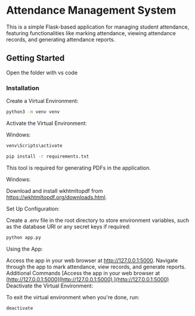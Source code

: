 # Attendance Management System

This is a simple Flask-based application for managing student attendance, featuring functionalities like marking attendance, viewing attendance records, and generating attendance reports.

## Getting Started

Open the folder with vs code

### Installation

Create a Virtual Environment:

```bash
python3 -m venv venv
```

Activate the Virtual Environment:

Windows:

```bash
venv\Scripts\activate
```

```bash
pip install -r requirements.txt
```

This tool is required for generating PDFs in the application.

Windows:

Download and install wkhtmltopdf from https://wkhtmltopdf.org/downloads.html.

Set Up Configuration:

Create a .env file in the root directory to store environment variables, such as the database URI or any secret keys if required:

```bash
python app.py
```

Using the App:

Access the app in your web browser at http://127.0.0.1:5000.
Navigate through the app to mark attendance, view records, and generate reports.
Additional Commands
[Access the app in your web browser at [http://127.0.0.1:5000](http://127.0.0.1:5000).](http://127.0.0.1:5000)
Deactivate the Virtual Environment:

To exit the virtual environment when you're done, run:

```bash
deactivate
```
